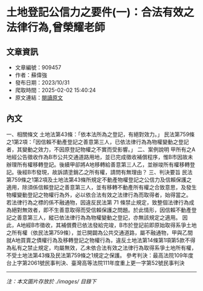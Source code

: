 # 土地登記公信力之要件(一)：合法有效之法律行為,曾榮耀老師

## 文章資訊
- 文章編號：909457
- 作者：蘇偉強
- 發布日期：2023/10/31
- 爬取時間：2025-02-02 15:40:24
- 原文連結：[閱讀原文](https://real-estate.get.com.tw/Columns/detail.aspx?no=909457)

## 內文
一、相關條文
土地法第43條：「依本法所為之登記，有絕對效力。」
民法第759條之1第2項：「因信賴不動產登記之善意第三人，已依法律行為為物權變動之登記者，其變動之效力，不因原登記物權之不實而受影響。」
二、案例說明
甲所有之A地經公告徵收作為B市公共交通道路用地，並已完成徵收補償程序，惟B市因故未辦理所有權移轉登記。後續甲卻將A地移轉給善意第三人乙，並辦竣所有權移轉登記。後經B市發現，故訴請塗銷乙之所有權，請問有無理由？
三、判決要旨
民法第759條之1第2項及土地法第43條所規定不動產物權登記之公信力及信賴保護之適用，除須係信賴登記之善意第三人，並有移轉不動產所有權之合致意思，及發生物權變動登記之物權行為外，必以依合法有效之法律行為而取得者，始得當之。
若法律行為之標的係不融通物，因違反民法第 71 條禁止規定，致整個法律行為成為絕對無效者，即不生善意取得而受信賴保護之問題。於此情形，因信賴不動產登記之善意第三人，縱已依法律行為為物權變動之登記，亦無該規定之適用。
因此，A地經B市徵收，其補償費已依法發給完竣，B市於登記前即原始取得系爭土地之所有權（依民法第759條），並已開闢為公共交通道路，屬不融通物，甲與乙間就A地買賣之債權行為及移轉登記之物權行為，違反土地法第14條第1項第5款不得為私有之禁止規定，均屬無效，乙未依合法有效之法律行為取得系爭土地所有權，不受土地法第43條及民法第759條之1規定之保護。
參考判決：最高法院109年度台上字第2061號民事判決、臺灣高等法院111年度重上更一字第52號民事判決

---
*注：本文圖片存放於 ./images/ 目錄下*
